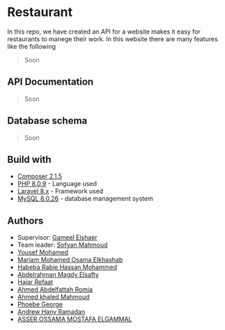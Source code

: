 Restaurant
=============
In this repo, we have created an API for a website makes it easy for restaurants to manege their work.
In this website there are many features like the following

> Soon


## API Documentation

> Soon

## Database schema

> Soon

## Build with 
* [Composer 2.1.5](https://www.digitalocean.com/community/tutorials/how-to-install-and-use-composer-on-ubuntu-20-04)
* [PHP 8.0.9](https://www.php.net/releases/8.0/en.php) - Language used
* [Laravel 8.x](https://laravel.com/) - Framework used
* [MySQL 8.0.26](https://dev.mysql.com/doc/refman/8.0/en/what-is-mysql.html) - database management system

## Authors
* Supervisor: [Gameel Elshaer](https://github.com/GameelAlshaer)
* Team leader: [Sofyan Mahmoud](https://github.com/sofyanmahmoud0000)
* [Yousef Mohamed](https://github.com/JoeDDenn)
* [Mariam Mohamed Osama Elkhashab](https://github.com/mariamkhashab)
* [Habeba Rabie Hassan Mohammed](https://github.com/habebaRabie)
* [Abdelrahman Magdy Elsafty](https://github.com/empty)
* [Hajar Refaat](https://github.com/HajarRefaat264)
* [Ahmed Abdelfattah Romia](https://github.com/ahmedromia-oss)
* [Ahmed khaled Mahmoud](https://github.com/ahmedkhElbauwmy)
* [Phoebe George](https://github.com/phoebe-george)
* [Andrew Hany Ramadan](https://github.com/empty)
* [ASSER OSSAMA MOSTAFA ELGAMMAL](https://github.com/AsserOssama)
